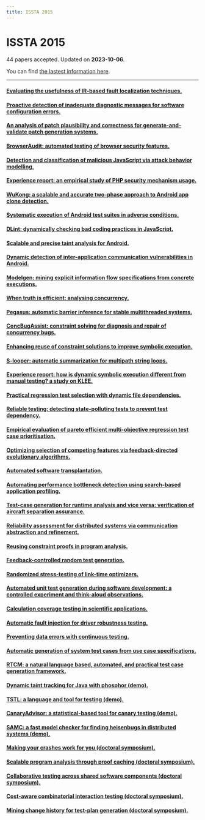 ```yaml
---
title: ISSTA 2015
---
```


# ISSTA 2015

44 papers accepted. Updated on **2023-10-06**.



You can find [the lastest information here](https://dblp.org/db/conf/issta/issta2015.html).

---

#### [Evaluating the usefulness of IR-based fault localization techniques.](https://doi.org/10.1145/2771783.2771797)

#### [Proactive detection of inadequate diagnostic messages for software configuration errors.](https://doi.org/10.1145/2771783.2771817)

#### [An analysis of patch plausibility and correctness for generate-and-validate patch generation systems.](https://doi.org/10.1145/2771783.2771791)

#### [BrowserAudit: automated testing of browser security features.](https://doi.org/10.1145/2771783.2771789)

#### [Detection and classification of malicious JavaScript via attack behavior modelling.](https://doi.org/10.1145/2771783.2771814)

#### [Experience report: an empirical study of PHP security mechanism usage.](https://doi.org/10.1145/2771783.2771787)

#### [WuKong: a scalable and accurate two-phase approach to Android app clone detection.](https://doi.org/10.1145/2771783.2771795)

#### [Systematic execution of Android test suites in adverse conditions.](https://doi.org/10.1145/2771783.2771786)

#### [DLint: dynamically checking bad coding practices in JavaScript.](https://doi.org/10.1145/2771783.2771809)

#### [Scalable and precise taint analysis for Android.](https://doi.org/10.1145/2771783.2771803)

#### [Dynamic detection of inter-application communication vulnerabilities in Android.](https://doi.org/10.1145/2771783.2771800)

#### [Modelgen: mining explicit information flow specifications from concrete executions.](https://doi.org/10.1145/2771783.2771810)

#### [When truth is efficient: analysing concurrency.](https://doi.org/10.1145/2771783.2771790)

#### [Pegasus: automatic barrier inference for stable multithreaded systems.](https://doi.org/10.1145/2771783.2771813)

#### [ConcBugAssist: constraint solving for diagnosis and repair of concurrency bugs.](https://doi.org/10.1145/2771783.2771798)

#### [Enhancing reuse of constraint solutions to improve symbolic execution.](https://doi.org/10.1145/2771783.2771806)

#### [S-looper: automatic summarization for multipath string loops.](https://doi.org/10.1145/2771783.2771815)

#### [Experience report: how is dynamic symbolic execution different from manual testing? a study on KLEE.](https://doi.org/10.1145/2771783.2771818)

#### [Practical regression test selection with dynamic file dependencies.](https://doi.org/10.1145/2771783.2771784)

#### [Reliable testing: detecting state-polluting tests to prevent test dependency.](https://doi.org/10.1145/2771783.2771793)

#### [Empirical evaluation of pareto efficient multi-objective regression test case prioritisation.](https://doi.org/10.1145/2771783.2771788)

#### [Optimizing selection of competing features via feedback-directed evolutionary algorithms.](https://doi.org/10.1145/2771783.2771808)

#### [Automated software transplantation.](https://doi.org/10.1145/2771783.2771796)

#### [Automating performance bottleneck detection using search-based application profiling.](https://doi.org/10.1145/2771783.2771816)

#### [Test-case generation for runtime analysis and vice versa: verification of aircraft separation assurance.](https://doi.org/10.1145/2771783.2771804)

#### [Reliability assessment for distributed systems via communication abstraction and refinement.](https://doi.org/10.1145/2771783.2771794)

#### [Reusing constraint proofs in program analysis.](https://doi.org/10.1145/2771783.2771802)

#### [Feedback-controlled random test generation.](https://doi.org/10.1145/2771783.2771805)

#### [Randomized stress-testing of link-time optimizers.](https://doi.org/10.1145/2771783.2771785)

#### [Automated unit test generation during software development: a controlled experiment and think-aloud observations.](https://doi.org/10.1145/2771783.2771801)

#### [Calculation coverage testing in scientific applications.](https://doi.org/10.1145/2771783.2771807)

#### [Automatic fault injection for driver robustness testing.](https://doi.org/10.1145/2771783.2771811)

#### [Preventing data errors with continuous testing.](https://doi.org/10.1145/2771783.2771792)

#### [Automatic generation of system test cases from use case specifications.](https://doi.org/10.1145/2771783.2771812)

#### [RTCM: a natural language based, automated, and practical test case generation framework.](https://doi.org/10.1145/2771783.2771799)

#### [Dynamic taint tracking for Java with phosphor (demo).](https://doi.org/10.1145/2771783.2784768)

#### [TSTL: a language and tool for testing (demo).](https://doi.org/10.1145/2771783.2784769)

#### [CanaryAdvisor: a statistical-based tool for canary testing (demo).](https://doi.org/10.1145/2771783.2784770)

#### [SAMC: a fast model checker for finding heisenbugs in distributed systems (demo).](https://doi.org/10.1145/2771783.2784771)

#### [Making your crashes work for you (doctoral symposium).](https://doi.org/10.1145/2771783.2784772)

#### [Scalable program analysis through proof caching (doctoral symposium).](https://doi.org/10.1145/2771783.2784773)

#### [Collaborative testing across shared software components (doctoral symposium).](https://doi.org/10.1145/2771783.2784774)

#### [Cost-aware combinatorial interaction testing (doctoral symposium).](https://doi.org/10.1145/2771783.2784775)

#### [Mining change history for test-plan generation (doctoral symposium).](https://doi.org/10.1145/2771783.2784776)

